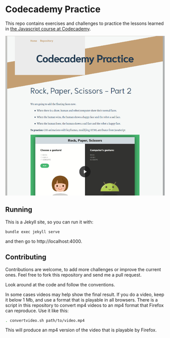 # Codecademy Practice
This repo contains exercises and challenges to practice the lessons learned in [the Javascript course at Codecademy](https://www.codecademy.com/learn/introduction-to-javascript).

![Screenshot of the page](screenshot.png)

## Running

This is a Jekyll site, so you can run it with:

```
bundle exec jekyll serve
```

and then go to http://localhost:4000.

## Contributing

Contributions are welcome, to add more challenges or improve the current ones. Feel free to fork this repository and send me a pull request.

Look around at the code and follow the conventions.

In some cases videos may help show the final result. If you do a video, keep it below 1 Mb, and use a format that is playable in all browsers. There is a script in this repository to convert mp4 videos to an mp4 format that Firefox can reproduce. Use it like this:

```sh
. convertvideo.sh path/to/video.mp4
```

This will produce an mp4 version of the video that is playable by Firefox.
